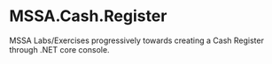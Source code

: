 # MSSA.Cash.Register
MSSA Labs/Exercises progressively towards creating a Cash Register through .NET core console.

